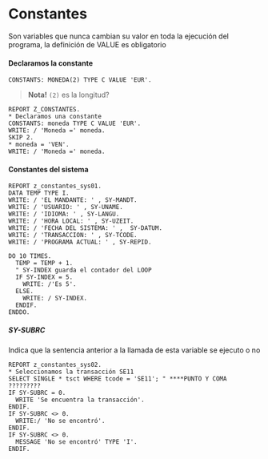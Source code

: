 # Constantes
Son variables que nunca cambian su valor en toda la ejecución del programa,
la definición de VALUE es obligatorio

#### Declaramos la constante

`CONSTANTS: MONEDA(2) TYPE C VALUE 'EUR'.`

> **Nota!** `(2)` es la longitud?

```
REPORT Z_CONSTANTES.
* Declaramos una constante
CONSTANTS: moneda TYPE C VALUE 'EUR'.
WRITE: / 'Moneda =' moneda.
SKIP 2.
* moneda = 'VEN'.
WRITE: / 'Moneda =' moneda.
```

#### Constantes del sistema

```
REPORT z_constantes_sys01.
DATA TEMP TYPE I.
WRITE: / 'EL MANDANTE: ' , SY-MANDT.
WRITE: / 'USUARIO: ' , SY-UNAME.
WRITE: / 'IDIOMA: ' , SY-LANGU.
WRITE: / 'HORA LOCAL: ' , SY-UZEIT.
WRITE: / 'FECHA DEL SISTEMA: ' ,  SY-DATUM.
WRITE: / 'TRANSACCION: ' , SY-TCODE.
WRITE: / 'PROGRAMA ACTUAL: ' , SY-REPID.

DO 10 TIMES.
  TEMP = TEMP + 1.
  " SY-INDEX guarda el contador del LOOP
  IF SY-INDEX = 5.
    WRITE: /'Es 5'.
  ELSE.
    WRITE: / SY-INDEX.
  ENDIF.
ENDDO.
```

##### SY-SUBRC
Indica que la sentencia anterior a la llamada de esta variable se ejecuto o no
```
REPORT z_constantes_sys02.
* Seleccionamos la transacción SE11
SELECT SINGLE * tsct WHERE tcode = 'SE11'; " ****PUNTO Y COMA ?????????
IF SY-SUBRC = 0.
  WRITE 'Se encuentra la transacción'.
ENDIF.
IF SY-SUBRC <> 0.
  WRITE:/ 'No se encontró'.
ENDIF.
IF SY-SUBRC <> 0.
  MESSAGE 'No se encontró' TYPE 'I'.
ENDIF.

```
